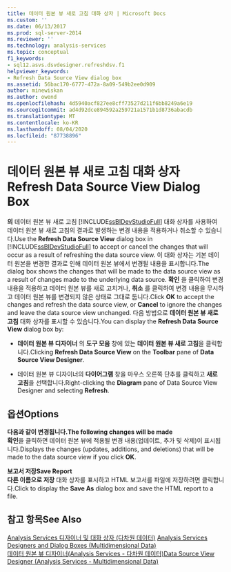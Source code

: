 ```yaml
---
title: 데이터 원본 뷰 새로 고침 대화 상자 | Microsoft Docs
ms.custom: ''
ms.date: 06/13/2017
ms.prod: sql-server-2014
ms.reviewer: ''
ms.technology: analysis-services
ms.topic: conceptual
f1_keywords:
- sql12.asvs.dsvdesigner.refreshdsv.f1
helpviewer_keywords:
- Refresh Data Source View dialog box
ms.assetid: 56bac170-6777-472a-8a09-549b2ee0d909
author: minewiskan
ms.author: owend
ms.openlocfilehash: 4d5940acf827ee8cff73527d211f6bb8249a6e19
ms.sourcegitcommit: ad4d92dce894592a259721a1571b1d8736abacdb
ms.translationtype: MT
ms.contentlocale: ko-KR
ms.lasthandoff: 08/04/2020
ms.locfileid: "87738896"
---
```

# <a name="refresh-data-source-view-dialog-box"></a><span data-ttu-id="9131d-102">데이터 원본 뷰 새로 고침 대화 상자</span><span class="sxs-lookup"><span data-stu-id="9131d-102">Refresh Data Source View Dialog Box</span></span>
  <span data-ttu-id="9131d-103">**의** 데이터 원본 뷰 새로 고침 [!INCLUDE[ssBIDevStudioFull](../includes/ssbidevstudiofull-md.md)] 대화 상자를 사용하여 데이터 원본 뷰 새로 고침의 결과로 발생하는 변경 내용을 적용하거나 취소할 수 있습니다.</span><span class="sxs-lookup"><span data-stu-id="9131d-103">Use the **Refresh Data Source View** dialog box in [!INCLUDE[ssBIDevStudioFull](../includes/ssbidevstudiofull-md.md)] to accept or cancel the changes that will occur as a result of refreshing the data source view.</span></span> <span data-ttu-id="9131d-104">이 대화 상자는 기본 데이터 원본을 변경한 결과로 인해 데이터 원본 뷰에서 변경될 내용을 표시합니다.</span><span class="sxs-lookup"><span data-stu-id="9131d-104">The dialog box shows the changes that will be made to the data source view as a result of changes made to the underlying data source.</span></span> <span data-ttu-id="9131d-105">**확인** 을 클릭하여 변경 내용을 적용하고 데이터 원본 뷰를 새로 고치거나, **취소** 를 클릭하여 변경 내용을 무시하고 데이터 원본 뷰를 변경되지 않은 상태로 그대로 둡니다.</span><span class="sxs-lookup"><span data-stu-id="9131d-105">Click **OK** to accept the changes and refresh the data source view, or **Cancel** to ignore the changes and leave the data source view unchanged.</span></span> <span data-ttu-id="9131d-106">다음 방법으로 **데이터 원본 뷰 새로 고침** 대화 상자를 표시할 수 있습니다.</span><span class="sxs-lookup"><span data-stu-id="9131d-106">You can display the **Refresh Data Source View** dialog box by:</span></span>  
  
-   <span data-ttu-id="9131d-107">**데이터 원본 뷰 디자이너** 의 **도구 모음** 창에 있는 **데이터 원본 뷰 새로 고침**을 클릭합니다.</span><span class="sxs-lookup"><span data-stu-id="9131d-107">Clicking **Refresh Data Source View** on the **Toolbar** pane of **Data Source View Designer**.</span></span>  
  
-   <span data-ttu-id="9131d-108">데이터 원본 뷰 디자이너의 **다이어그램** 창을 마우스 오른쪽 단추를 클릭하고 **새로 고침**을 선택합니다.</span><span class="sxs-lookup"><span data-stu-id="9131d-108">Right-clicking the **Diagram** pane of Data Source View Designer and selecting **Refresh**.</span></span>  
  
## <a name="options"></a><span data-ttu-id="9131d-109">옵션</span><span class="sxs-lookup"><span data-stu-id="9131d-109">Options</span></span>  
 <span data-ttu-id="9131d-110">**다음과 같이 변경됩니다.**</span><span class="sxs-lookup"><span data-stu-id="9131d-110">**The following changes will be made**</span></span>  
 <span data-ttu-id="9131d-111">**확인**을 클릭하면 데이터 원본 뷰에 적용될 변경 내용(업데이트, 추가 및 삭제)이 표시됩니다.</span><span class="sxs-lookup"><span data-stu-id="9131d-111">Displays the changes (updates, additions, and deletions) that will be made to the data source view if you click **OK**.</span></span>  
  
 <span data-ttu-id="9131d-112">**보고서 저장**</span><span class="sxs-lookup"><span data-stu-id="9131d-112">**Save Report**</span></span>  
 <span data-ttu-id="9131d-113">**다른 이름으로 저장** 대화 상자를 표시하고 HTML 보고서를 파일에 저장하려면 클릭합니다.</span><span class="sxs-lookup"><span data-stu-id="9131d-113">Click to display the **Save As** dialog box and save the HTML report to a file.</span></span>  
  
## <a name="see-also"></a><span data-ttu-id="9131d-114">참고 항목</span><span class="sxs-lookup"><span data-stu-id="9131d-114">See Also</span></span>  
 <span data-ttu-id="9131d-115">[Analysis Services 디자이너 및 대화 상자 &#40;다차원 데이터&#41;](analysis-services-designers-and-dialog-boxes-multidimensional-data.md) </span><span class="sxs-lookup"><span data-stu-id="9131d-115">[Analysis Services Designers and Dialog Boxes &#40;Multidimensional Data&#41;](analysis-services-designers-and-dialog-boxes-multidimensional-data.md) </span></span>  
 [<span data-ttu-id="9131d-116">데이터 원본 뷰 디자이너&#40;Analysis Services - 다차원 데이터&#41;</span><span class="sxs-lookup"><span data-stu-id="9131d-116">Data Source View Designer &#40;Analysis Services - Multidimensional Data&#41;</span></span>](data-source-view-designer-analysis-services-multidimensional-data.md)  
  
  
